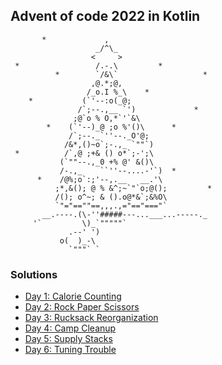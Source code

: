 ## Advent of code 2022 in Kotlin

           *             ,
                       _/^\_
                      <     >
     *                 /.-.\         *
              *        `/&\`                   *
                      ,@.*;@,
                     /_o.I %_\    *
        *           (`'--:o(_@;
                   /`;--.,__ `')             *
                  ;@`o % O,*`'`&\
            *    (`'--)_@ ;o %'()\      *
                 /`;--._`''--._O'@;
                /&*,()~o`;-.,_ `""`)
     *          /`,@ ;+& () o*`;-';\
               (`""--.,_0 +% @' &()\
               /-.,_    ``''--....-'`)  *
          *    /@%;o`:;'--,.__   __.'\
              ;*,&(); @ % &^;~`"`o;@();         *
              /(); o^~; & ().o@*&`;&%O\
              `"="==""==,,,.,="=="==="`
           __.----.(\-''#####---...___...-----._
         '`         \)_`"""""`
                 .--' ')
               o(  )_-\
                 `"""` `

### Solutions

* [Day 1: Calorie Counting](/src/main/kotlin/Day01.kt)
* [Day 2: Rock Paper Scissors](/src/main/kotlin/Day02.kt)
* [Day 3: Rucksack Reorganization](/src/main/kotlin/Day03.kt)
* [Day 4: Camp Cleanup](/src/main/kotlin/Day04.kt)
* [Day 5: Supply Stacks](/src/main/kotlin/Day05.kt)
* [Day 6: Tuning Trouble](/src/main/kotlin/Day06.kt)